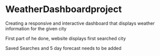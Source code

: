 # WeatherDashboardproject
Creating a responsive and interactive dashboard that displays weather information for the given city

First part of he done, website displays first searched city

Saved Searches and 5 day forecast needs to be added
